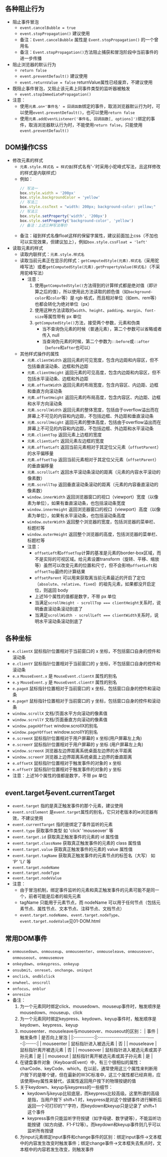 ## 各种阻止行为
- 阻止事件冒泡
    - `event.cancelBubble = true`
    - `event.stopPropagation()` 建议使用
    - 备注：`Event.cancelBubble` 属性是 `Event.stopPropagation()` 的一个曾用名
    - 备注：`Event.stopPropagation()`方法阻止捕获和冒泡阶段中当前事件的进一步传播
- 阻止浏览器的默认行为
    - `return false`
    - `event.preventDefault()` 建议使用
    - `event.returnValue = false` returnValue属性已经废弃，不建议使用
- 既阻止事件冒泡，又阻止该元素上同事件类型的监听器被触发
    - `event.stopImmediatePropagation()`
- 注意：
    - 使用`元素.on+'事件名' = 回调函数`绑定的事件，取消浏览器默认行为时，可以使用`event.preventDefault()`，也可以使用`return false`
    - 使用`元素.addEventListener('事件名, 回调函数[, options]')`绑定的事件，取消浏览器默认行为时，不能使用`return false`，只能使用`event.preventDefault()`

## DOM操作CSS
- 修改元素的样式
    - `元素.style.样式名 = 样式值`(样式名有'-'时采用小驼峰式写法，且这样修改的样式是内联样式）
    - 例如：
        ```js
        // 写法一
        box.style.width = '200px'
        box.style.backgroundColor = 'yellow'
        // 写法二
        box.style.cssText = "width: 200px; background-color: yellow;"
        // 写法三
        box.style.setProperty('width', '200px')
        box.style.setProperty('background-color', 'yellow')
        // 备注：上述三种写法等价
        ```
    - 备注：碰到样式名像float这样的保留字属性，建议前面加上css（不加也可以实现效果，但建议加上），例如`box.style.cssFloat = 'left'`
- 读取元素的样式
    - 读取内联样式：`元素.style.样式名`
    - 读取当前元素正在显示的样式：`getComputedStyle(元素).样式名`（采用驼峰写法）或者`getComputedStyle(元素).getPropertyValue(样式名)`（不采用驼峰写法）
        - 注意：
            1. 使用`getComputedStyle()`方法得到的计算样式都是绝对值（即计算之后的值），所以使用此方法读取的颜色值（如`background-color`和`color`等）是 rgb 格式，而且相对单位（如em、rem等）也都会转化为绝对单位（px）
            2. 使用这种方法读取的`width`、`height`、`padding`、`margin`、`font-size`等属性带有 px 单位
            3. `getComputedStyle()`方法，接受两个参数，元素和伪类
                - 当不查询伪元素的时候（普通元素），第二个参数可以省略或者传入 null
                - 当查询伪元素的时候，第二个参数为`::before`或`::after`（`before`和`after`也可以）
    - 其他样式操作的属性
        - `元素.clientWidth` 返回元素的可见宽度，包含内边距和内容区，但不包括垂直滚动条、边框和外边距
        - `元素.clientHeight` 返回元素的可见高度，包含内边距和内容区，但不包括水平滚动条、边框和外边距
        - `元素.offsetWidth` 返回元素的布局宽度，包含内容区、内边距、边框和垂直方向滚动条
        - `元素.offsetHeight` 返回元素的布局高度，包含内容区、内边距、边框和水平方向滚动条
        - `元素.scrollWidth` 返回元素的整体宽度，包括由于overflow溢出而在屏幕上不可见的内容和内边距，不包括边框、外边距和垂直滚动条
        - `元素.scrollHeight` 返回元素的整体高度，包括由于overflow溢出而在屏幕上不可见的内容和内边距，不包括边框、外边距和水平滚动条
        - `元素.clientTop` 返回元素上边框的宽度
        - `元素.clientLeft` 返回元素左边框的宽度
        - `元素.offsetLeft` 返回当前元素相对于其定位父元素（`offsetParent`）的水平偏移量
        - `元素.offsetTop` 返回当前元素相对于其定位父元素（`offsetParent`）的垂直偏移量
        - `元素.scrollLeft` 返回水平滚动条滚动的距离（元素的内容水平滚动的像素数）
        - `元素.scrollTop` 返回垂直滚动条滚动的距离（元素的内容垂直滚动的像素数）
        - `window.innerWidth` 返回浏览器窗口的视口（viewport）宽度（以像素为单位），如果有垂直滚动条，也包括滚动条宽度
        - `window.innerHeight` 返回浏览器窗口的视口（viewport）高度（以像素为单位），如果有水平滚动条，也包括滚动条高度
        - `window.outerWidth` 返回整个浏览器的宽度，包括浏览器的菜单栏、标题栏等
        - `window.outerHeight` 返回整个浏览器的高度，包括浏览器的菜单栏、标题栏等
        - 注意：
            - `offsetLeft`和`offsetTop`计算的基准是元素的border-box区域，而不是实际的可视区域。给元素设置transform（旋转、平移、缩放等）虽然可以改变元素的位置和尺寸，但不会影响`offsetLeft`和`offsetTop`最终的计算结果
            - `offsetParent` 可以用来获取离当前元素最近的开启了定位（`absolute`、`relative`、`fixed`）的祖先元素，如果都没开启定位，则返回 body
            - 上述16个属性的值都是数字，不带 px 单位
            - 当满足`scrollHeight - scrollTop === clientHeight`关系时，说明垂直滚动条滚动到底了
            - 当满足`scrollWidth - scrollLeft === clientWidth`关系时，说明水平滚动条滚动到底了

## 各种坐标
- `e.clientX` 鼠标指针位置相对于当前窗口的 x 坐标，不包括窗口自身的控件和滚动条
- `e.clientY` 鼠标指针位置相对于当前窗口的 y 坐标，不包括窗口自身的控件和滚动条
- `e.x` `MouseEvent.x` 是 `MouseEvent.clientX` 属性的别名
- `e.y` `MouseEvent.y` 是 `MouseEvent.clientY` 属性的别名
- `e.pageX` 鼠标指针位置相对于当前窗口的 x 坐标，包括窗口自身的控件和滚动条
- `e.pageY` 鼠标指针位置相对于当前窗口的 y 坐标，包括窗口自身的控件和滚动条
- `window.scrollX` 文档/页面水平方向滚动的像素值
- `window.scrollY` 文档/页面垂直方向滚动的像素值
- `window.pageXOffset` window.scrollX的别名
- `window.pageYOffset` window.scrollY的别名
- `e.screenX` 鼠标指针位置相对于用户屏幕的 x 坐标(用户屏幕左上角) 
- `e.screenY` 鼠标指针位置相对于用户屏幕的 y 坐标 (用户屏幕左上角) 
- `window.screenX` 浏览器左边界距离系统桌面左边界的水平距离
- `window.screenY` 浏览器上边界距离系统桌面上边界的垂直距离
- `e.offsetX` 鼠标指针位置相对于触发事件的对象的 x 坐标
- `e.offsetY` 鼠标指针位置相对于触发事件的对象的 y 坐标
- 注意：上述16个属性的值都是数字，不带 px 单位

## event.target与event.currentTarget
- `event.target` 指的是真正触发事件的那个元素，建议使用
- `event.srcElement` 是`event.target`属性的别名，它只对老版本的ie浏览器有效，不建议使用
- `event.currentTarget` 指的是绑定了事件监听的元素
- `event.type` 获取事件类型 如 'click' 'mouseover' 等
- `event.target.id` 获取真正触发事件的元素的 id 属性值
- `event.target.className` 获取真正触发事件的元素的 class 属性值
- `event.target.value` 获取真正触发事件的元素的 value 属性值
- `event.target.tagName` 获取真正触发事件的元素节点的标签名（大写） 如 'P' 'Li' 等
- `event.target.nodeName`
- `event.target.nodeType`
- `event.target.nodeValue`
- 注意：
    - 由于冒泡机制，绑定事件监听的元素和真正触发事件的元素可能不是同一个，前者可能是后者的祖先元素
    - tagName 只能用于元素节点，而 nodeName 可以用于任何节点（包括元素节点、属性节点、文本节点、注释节点、文档节点）
    - `event.target.nodeName`、`event.target.nodeType`、`event.target.nodeValue`见01-DOM.html

## 常用DOM事件
- `onmousedown`、`onmouseup`、`onmouseenter`、`onmouseleave`、`onmouseover`、`onmouseout`、`onmousemove`
- `onkeydown`、`onkeypress`、`onkeyup`
- `onsubmit`、`onreset`、`onchange`、`oninput`
- `onclick`、`ondblclick`
- `onwheel`、`onscroll`
- `onfocus`、`onblur`
- `onresize`
- 备注：
    1. 为一个元素同时绑定click、mousedown、mouseup事件时，触发顺序是mousedown、mouseup、click
    2. 为一个元素同时绑定keypress、keydown、keyup事件时，触发顺序是keydown、keypress、keyup
    3. mouseenter、mouseleave与mouseover、mouseout的区别：
        |  事件  |  触发条件  |  是否向上冒泡  |
        |:----------:|:-----------------------------:|:-----:|
        | mouseenter |      鼠标指针进入被选元素       |  否   |
        | mouseleave |      鼠标指针离开被选元素       |  否   |
        | mouseover  | 鼠标指针进入被选元素或其子孙元素 |  是   |
        | mouseout   | 鼠标指针离开被选元素或其子孙元素 |  是   |
    4. 在键盘事件对象（KeyboardEvent）中，有三个很相似的属性：charCode、keyCode、which。在以前，通常使用这三个属性来判断用户按下的是哪个键，但在最新的W3C标准中，这三个属性都已经弃用，应该使用key属性来替代，该属性返回用户按下的物理按键的值
    5. 关于keydown、keyup与keypress的一些细节：
        - keydown与keyup比较底层，而keypress比较高级。这里所谓的高级是指，当用户按下 shift+1 时，keypress是对这个按键事件进行解析后返回一个可打印的"!"字符，而keydown和keyup只是记录了 shift+1 这个事件
        - keypress事件只能监听字符按键（如字母键、数字键等），不能监听功能按键（如方向键、F1-F12等）。而keydown和keyup事件则几乎可以监听所有按键
    6. 为input元素绑定input事件和change事件的区别：绑定input事件->文本框中的内容发生改变时触发事件；绑定change事件->文本框失去焦点时，文本框中的内容若发生改变，则触发事件